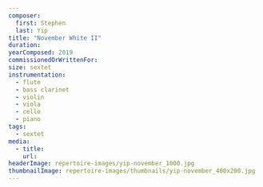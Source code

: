 ```yaml
---
composer:
  first: Stephen
  last: Yip
title: "November White II"
duration:
yearComposed: 2019
commissionedOrWrittenFor:
size: sextet
instrumentation:
  - flute
  - bass clarinet
  - violin
  - viola
  - cello
  - piano
tags:
  - sextet
media:
  - title:
    url:
headerImage: repertoire-images/yip-november_1000.jpg
thumbnailImage: repertoire-images/thumbnails/yip-november_400x200.jpg
---
```

